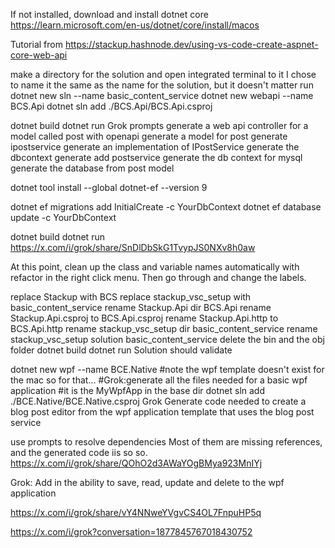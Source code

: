 
If not installed, download and install dotnet core
https://learn.microsoft.com/en-us/dotnet/core/install/macos

Tutorial from https://stackup.hashnode.dev/using-vs-code-create-aspnet-core-web-api

make a directory for the solution and open integrated terminal to it
I chose to name it the same as the name for the solution, but it doesn't matter
run 
dotnet new sln --name basic_content_service
dotnet new webapi --name BCS.Api
dotnet sln add ./BCS.Api/BCS.Api.csproj
<!-- If running in windows 
dotnet sln add .\BCS.Api\BCS.Api.csproj -->
dotnet build
dotnet run
Grok prompts
generate a web api controller for a model called post with openapi
generate a model for post
generate ipostservice
generate an implementation of IPostService
generate the dbcontext
generate add postservice
generate the db context for mysql
generate the database from post model

dotnet tool install --global dotnet-ef --version 9
<!--
https://learn.microsoft.com/en-us/answers/questions/2101715/how-to-fix-an-error-system-typeloadexception-in-an
This seems to make this stuff work
dotnet add package Mysql.Data --version 9.1.0
dotnet add package Mysql.EntityFrameworkCore --version 8.0.8
dotnet add package Microsoft.EntityFrameworkCore.Tools --version 8.0.8
-->
dotnet ef migrations add InitialCreate -c YourDbContext
dotnet ef database update -c YourDbContext
<!--
If you run into errors starting out, run
dotnet ef migrations remove
dotnet build
or if you want to start over run
dotnet ef database update 0
dotnet build
and then start at the beginning of the list of things to do for ef
If you want to revert to last successful migration over run
dotnet ef database update migration-name
dotnet build
-->
dotnet build
dotnet run
https://x.com/i/grok/share/SnDlDbSkG1TvypJS0NXv8h0aw

At this point, clean up the class and variable names automatically with refactor in the right click menu.
Then go through and change the labels.

replace Stackup with BCS
replace stackup_vsc_setup with basic_content_service
rename Stackup.Api dir BCS.Api
rename Stackup.Api.csproj to BCS.Api.csproj
rename Stackup.Api.http to BCS.Api.http
rename stackup_vsc_setup dir basic_content_service
rename stackup_vsc_setup solution basic_content_service
delete the bin and the obj folder
dotnet build
dotnet run
Solution should validate

dotnet new wpf --name BCE.Native
#note the wpf template doesn't exist for the mac so for that...
#Grok:generate all the files needed for a basic wpf application
#it is the MyWpfApp in the base dir
dotnet sln add ./BCE.Native/BCE.Native.csproj
Grok 
Generate code needed to create a blog post editor from the wpf application template that uses the blog post service

use prompts to resolve dependencies
Most of them are missing references, and the generated code iis so so.
https://x.com/i/grok/share/QOhO2d3AWaYOgBMya923MnIYj

Grok: Add in the ability to save, read, update and delete to the wpf application

https://x.com/i/grok/share/vY4NNweYVgvCS4OL7FnpuHP5q

https://x.com/i/grok?conversation=1877845767018430752
